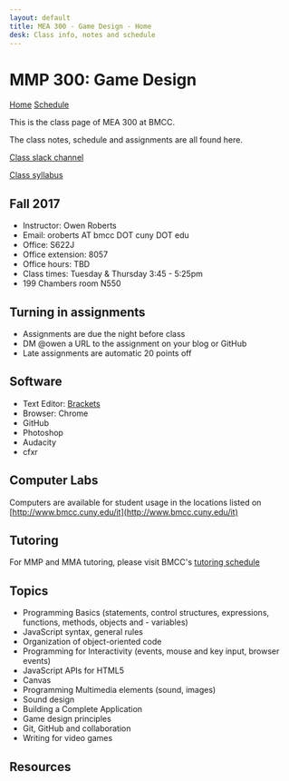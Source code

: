 ```yaml
---
layout: default
title: MEA 300 - Game Design - Home
desk: Class info, notes and schedule
---
```

# MMP 300: Game Design

[Home](index.html) [Schedule](schedule.html)

This is the class page of MEA 300 at BMCC.

The class notes, schedule and assignments are all found here.

<a href="https://mea300.slack.com/" target="blank">Class slack channel</a>

<a href="https://docs.google.com/document/d/1NSgIqeiew5Jrap1xUjwmvWuU1OP0GduUfIArsi4jDTQ/edit?usp=sharing" target="blank">Class syllabus</a>

## Fall 2017
- Instructor: Owen Roberts
- Email: oroberts AT bmcc DOT cuny  DOT edu
- Office: S622J
- Office extension: 8057
- Office hours: TBD
- Class times: Tuesday & Thursday 3:45 - 5:25pm
- 199 Chambers room N550

## Turning in assignments

- Assignments are due the night before class
- DM @owen a URL to the assignment on your blog or GitHub
- Late assignments are automatic 20 points off

## Software
- Text Editor: [Brackets](http://brackets.io/)
- Browser: Chrome
- GitHub
- Photoshop
- Audacity
- cfxr


## Computer Labs

Computers are available for student usage in the locations listed on [http://www.bmcc.cuny.edu/it](http://www.bmcc.cuny.edu/it)

## Tutoring

For MMP and MMA tutoring, please visit BMCC's [tutoring schedule](http://www.bmcc.cuny.edu/lrc/schedule.jsp)

## Topics
- Programming Basics (statements, control structures, expressions, functions, methods, objects and - variables)
- JavaScript syntax, general rules
- Organization of object-oriented code
- Programming for Interactivity (events, mouse and key input, browser events)
- JavaScript APIs for HTML5
- Canvas
- Programming Multimedia elements (sound, images)
- Sound design
- Building a Complete Application
- Game design principles
- Git, GitHub and collaboration
- Writing for video games

## Resources

